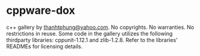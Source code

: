 cppware-dox
===========
c++ gallery by thanhtphung@yahoo.com. No copyrights. No warranties. No restrictions in reuse.
Some code in the gallery utilizes the following thirdparty libraries: cppunit-1.12.1 and zlib-1.2.8.
Refer to the libraries' READMEs for licensing details.
